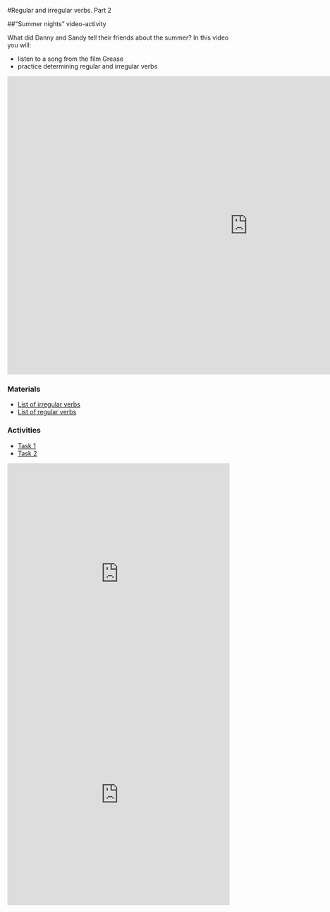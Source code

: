 #Regular and irregular verbs. Part 2

##“Summer nights” video-activity

What did Danny and Sandy tell their friends about the summer? In this video you will:
- listen to a song from the film Grease
- practice determining regular and irregular verbs

<iframe src="https://h5p.org/h5p/embed/265602" width="1090" height="675" frameborder="0" allowfullscreen="allowfullscreen"></iframe><script src="https://h5p.org/sites/all/modules/h5p/library/js/h5p-resizer.js" charset="UTF-8"></script>

### Materials

- <a href="https://english2.ed-era.com/tablitsya_nepravilnih_diesliv.html">List of irregular verbs</a>
- <a href="https://english2.ed-era.com/tablitsya_pravilnih_diesliv.html">List of regular verbs</a>

### Activities

<div>
  <!-- Nav tabs -->
  <ul class="nav nav-tabs" role="tablist">
    <li role="presentation" class="active"><a href="#home" aria-controls="home" role="tab" data-toggle="tab">Task 1</a></li>
    <li role="presentation"><a href="#menu1" aria-controls="menu1" role="tab" data-toggle="tab">Task 2</a></li>
  </ul>
  <!-- Tab panes -->
  <div class="tab-content">
    <div role="tabpanel" class="tab-pane active" id="home">
<iframe src="https://learningapps.org/watch?v=p8abwmcut18" style="border:0px;width:100%;height:500px" webkitallowfullscreen="true" mozallowfullscreen="true"></iframe>
    </div>
    <div role="tabpanel" class="tab-pane" id="menu1">
<iframe src="https://learningapps.org/watch?v=pqfsstu5n18" style="border:0px;width:100%;height:500px" webkitallowfullscreen="true" mozallowfullscreen="true"></iframe>
  </div>
</div>
</div>